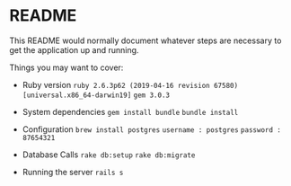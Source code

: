# README

This README would normally document whatever steps are necessary to get the
application up and running.

Things you may want to cover:

- Ruby version
  `ruby 2.6.3p62 (2019-04-16 revision 67580) [universal.x86_64-darwin19]`
  `gem 3.0.3`

- System dependencies
  `gem install bundle`
  `bundle install`

- Configuration
  `brew install postgres`
  `username : postgres`
  `password : 87654321`

- Database Calls
  `rake db:setup`
  `rake db:migrate`

- Running the server
  `rails s`
